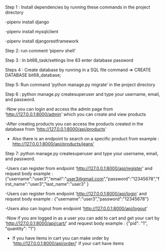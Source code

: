 
Step 1 :  Install dependencies by running these commands  in the project directory 

 -pipenv install django 
 
-pipenv install mysqlclient 

-pipenv install djangorestframework


Step 2:  run comment ‘pipenv shell’ 


Step 3 : In  bit68_task/settings line 83 enter  database password


Steps 4 :  Create database by running in a SQL file  command => CREATE DATABASE bit68_database;



Step 5:  Run command  ‘python manage.py migrate’   in the project directory 


Step 6 : python manage.py createsuperuser  and type your username, email, and password. 


-Now you can login and access  the admin page from  ‘http://127.0.0.1:8000/admin'  which you can create and view products


-After creating products you can access the products created in the database from   ‘http://127.0.0.1:8000/api/products'

	
- Also there is an endpoint to search on a specific product from example : http://127.0.0.1:8000/api/products/jeans’


Step 7: python manage.py createsuperuser  and type your username, email, and password. 


-Users  can register from endpoint   ‘http://127.0.0.1:8000/api/register' and request body example : {"username":"user3","email":"user3@gmail.com","password":"12345678","first_name":"user3","last_name":"user3" }


-Users  can register from endpoint     ‘http://127.0.0.1:8000/api/login' and request body example : {"username":"user3","password":"12345678"}


-Users  also can logout from endpoint     ‘http://127.0.0.1:8000/api/logout'  



-Now if you are logged in as a user you can add to cart and get your cart  by   ‘http://127.0.0.1:8000/api/cart/'  and request body example :  {"pid": "1", "quantity": "1"}



- If you have items in cart you can make order by  ‘http://127.0.0.1:8000/api/order/' if your cart have items 

